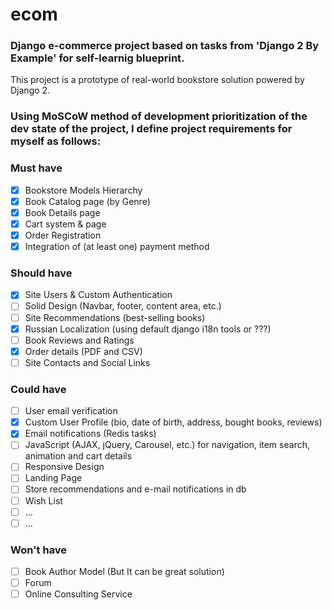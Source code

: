 # ecom
### Django e-commerce project based on tasks from 'Django 2 By Example' for self-learnig blueprint.

This project is a prototype of real-world bookstore solution powered by Django 2.

### Using MoSCoW method of development prioritization of the dev state of the project, I define project requirements for myself as follows:

### Must have
- [x] Bookstore Models Hierarchy
- [x] Book Catalog page (by Genre)
- [x] Book Details page
- [x] Cart system & page
- [x] Order Registration 
- [x] Integration of (at least one) payment method 

### Should have
- [x] Site Users & Custom Authentication
- [ ] Solid Design (Navbar, footer, content area, etc.)
- [ ] Site Recommendations (best-selling books)
- [x] Russian Localization (using default django i18n tools or ???)
- [ ] Book Reviews and Ratings 
- [x] Order details (PDF and CSV)
- [ ] Site Contacts and Social Links

### Could have
- [ ] User email verification 
- [x] Custom User Profile (bio, date of birth, address, bought books, reviews)
- [x] Email notifications (Redis tasks)
- [ ] JavaScript (AJAX, jQuery, Carousel, etc.) for navigation, item search, animation and cart details
- [ ] Responsive Design
- [ ] Landing Page
- [ ] Store recommendations and e-mail notifications in db
- [ ] Wish List
- [ ] ...
- [ ] ...

### Won't have
- [ ] Book Author Model (But It can be great solution)
- [ ] Forum
- [ ] Online Consulting Service
